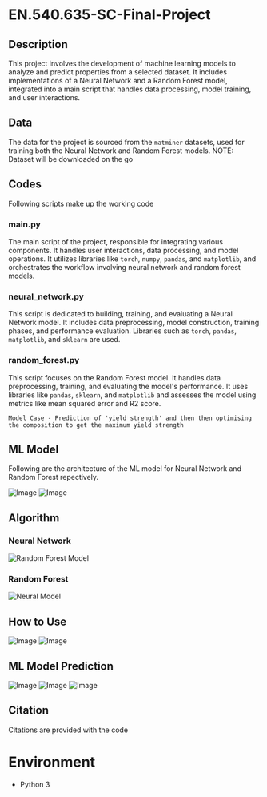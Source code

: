 
# EN.540.635-SC-Final-Project

## Description
This project involves the development of machine learning models to analyze and predict properties from a selected dataset. It includes implementations of a Neural Network and a Random Forest model, integrated into a main script that handles data processing, model training, and user interactions.

## Data
The data for the project is sourced from the `matminer` datasets, used for training both the Neural Network and Random Forest models.
NOTE: Dataset will be downloaded on the go

## Codes
Following scripts make up the working code

### main.py
The main script of the project, responsible for integrating various components. It handles user interactions, data processing, and model operations. It utilizes libraries like `torch`, `numpy`, `pandas`, and `matplotlib`, and orchestrates the workflow involving neural network and random forest models.

### neural_network.py
This script is dedicated to building, training, and evaluating a Neural Network model. It includes data preprocessing, model construction, training phases, and performance evaluation. Libraries such as `torch`, `pandas`, `matplotlib`, and `sklearn` are used.

### random_forest.py
This script focuses on the Random Forest model. It handles data preprocessing, training, and evaluating the model's performance. It uses libraries like `pandas`, `sklearn`, and `matplotlib` and assesses the model using metrics like mean squared error and R2 score.

~~~
Model Case - Prediction of 'yield strength' and then then optimising the composition to get the maximum yield strength
~~~

## ML Model
Following are the architecture of the ML model for Neural Network and Random Forest repectively.

![Image](https://github.com/Aroy34/EN.540.635-SC-Final-Project/blob/main/neural_network_architecture.png)
![Image](https://github.com/Aroy34/EN.540.635-SC-Final-Project/blob/main/steel_strength_decision_tree.png)


## Algorithm

### Neural Network
![Random Forest Model](https://github.com/Aroy34/EN.540.635-SC-Final-Project/blob/main/Neural%20Network%20Model.png)

### Random Forest
![Neural Model](https://github.com/Aroy34/EN.540.635-SC-Final-Project/blob/main/Random%20Forest%20Model.png)

## How to Use
![Image](https://github.com/Aroy34/EN.540.635-SC-Final-Project/blob/main/img_1.png)
![Image](https://github.com/Aroy34/EN.540.635-SC-Final-Project/blob/main/img_2.png)


## ML Model Prediction
![Image](https://github.com/Aroy34/EN.540.635-SC-Final-Project/blob/main/Predicted%20Composition%20-%20Neural%20Network.png)
![Image](https://github.com/Aroy34/EN.540.635-SC-Final-Project/blob/main/Predicted%20Composition%20-%20Random%20Forest.png)
![Image](https://github.com/Aroy34/EN.540.635-SC-Final-Project/blob/main/img_3.png)


## Citation
Citations are provided with the code

# Environment
- Python 3
